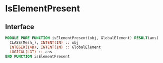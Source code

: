 # IsElementPresent

## Interface

```fortran
MODULE PURE FUNCTION isElementPresent(obj, GlobalElement) RESULT(ans)
  CLASS(Mesh_), INTENT(IN) :: obj
  INTEGER(I4B), INTENT(IN) :: GlobalElement
  LOGICAL(LGT) :: ans
END FUNCTION isElementPresent
```
